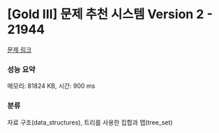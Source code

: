 # [Gold III] 문제 추천 시스템 Version 2 - 21944 

[문제 링크](https://www.acmicpc.net/problem/21944) 

### 성능 요약

메모리: 81824 KB, 시간: 900 ms

### 분류

자료 구조(data_structures), 트리를 사용한 집합과 맵(tree_set)

